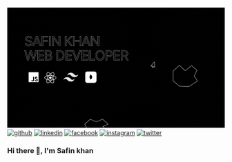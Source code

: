 ![Full-Stack Web Developer ](https://raw.githubusercontent.com/safinxr/safinxr/main/image/three.gif)
[<img src='https://cdn.jsdelivr.net/npm/simple-icons@3.0.1/icons/github.svg' alt='github' height='30'>](https://github.com/safinxr)  [<img src='https://cdn.jsdelivr.net/npm/simple-icons@3.0.1/icons/linkedin.svg' alt='linkedin' height='30'>](https://www.linkedin.com/in/safin-khan-59255122a/)  [<img src='https://cdn.jsdelivr.net/npm/simple-icons@3.0.1/icons/facebook.svg' alt='facebook' height='30'>](https://www.facebook.com/safinkhanxr/)  [<img src='https://cdn.jsdelivr.net/npm/simple-icons@3.0.1/icons/instagram.svg' alt='instagram' height='30'>](https://www.instagram.com/safinkhanbd/)  [<img src='https://cdn.jsdelivr.net/npm/simple-icons@3.0.1/icons/twitter.svg' alt='twitter' height='30'>](https://twitter.com/SafinKh88340177)  
### Hi there 👋, I'm Safin khan
